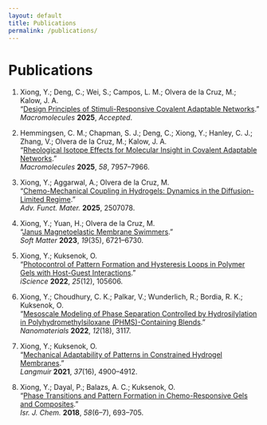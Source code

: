 ```yaml
---
layout: default
title: Publications
permalink: /publications/
---
```


# Publications

1. Xiong, Y.; Deng, C.; Wei, S.; Campos, L. M.; Olvera de la Cruz, M.; Kalow, J. A.  
   “<a href="https://doi.org/10.1021/acs.macromol.5c01102" target="_blank">Design Principles of Stimuli-Responsive Covalent Adaptable Networks</a>.”  
   *Macromolecules* **2025**, *Accepted*.

2. Hemmingsen, C. M.; Chapman, S. J.; Deng, C.; Xiong, Y.; Hanley, C. J.; Zhang, V.; Olvera de la Cruz, M.; Kalow, J. A.  
   “<a href="https://doi.org/10.1021/acs.macromol.5c01258" target="_blank">Rheological Isotope Effects for Molecular Insight in Covalent Adaptable Networks</a>.”  
   *Macromolecules* **2025**, *58*, 7957–7966.

3. Xiong, Y.; Aggarwal, A.; Olvera de la Cruz, M.  
   “<a href="https://doi.org/10.1002/adfm.202507078" target="_blank">Chemo-Mechanical Coupling in Hydrogels: Dynamics in the Diffusion-Limited Regime</a>.”  
   *Adv. Funct. Mater.* **2025**, 2507078.

4. Xiong, Y.; Yuan, H.; Olvera de la Cruz, M.  
   “<a href="http://dx.doi.org/10.1039/D3SM00788J" target="_blank">Janus Magnetoelastic Membrane Swimmers</a>.”  
   *Soft Matter* **2023**, *19*(35), 6721–6730.

5. Xiong, Y.; Kuksenok, O.  
   “<a href="https://doi.org/10.1016/j.isci.2022.105606" target="_blank">Photocontrol of Pattern Formation and Hysteresis Loops in Polymer Gels with Host-Guest Interactions</a>.”  
   *iScience* **2022**, *25*(12), 105606.

6. Xiong, Y.; Choudhury, C. K.; Palkar, V.; Wunderlich, R.; Bordia, R. K.; Kuksenok, O.  
   “<a href="https://doi.org/10.3390/nano12183117" target="_blank">Mesoscale Modeling of Phase Separation Controlled by Hydrosilylation in Polyhydromethylsiloxane (PHMS)-Containing Blends</a>.”  
   *Nanomaterials* **2022**, *12*(18), 3117.

7. Xiong, Y.; Kuksenok, O.  
   “<a href="https://doi.org/10.1021/acs.langmuir.1c00138" target="_blank">Mechanical Adaptability of Patterns in Constrained Hydrogel Membranes</a>.”  
   *Langmuir* **2021**, *37*(16), 4900–4912.

8. Xiong, Y.; Dayal, P.; Balazs, A. C.; Kuksenok, O.  
   “<a href="https://doi.org/10.1002/ijch.201700137" target="_blank">Phase Transitions and Pattern Formation in Chemo-Responsive Gels and Composites</a>.”  
   *Isr. J. Chem.* **2018**, *58*(6–7), 693–705.
